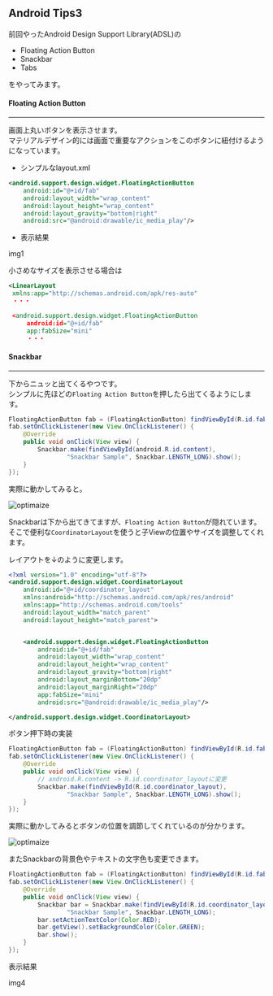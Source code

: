 ## Android Tips3

前回やったAndroid Design Support Library(ADSL)の

* Floating Action Button
* Snackbar
* Tabs

をやってみます。

#### Floating Action Button
***

画面上丸いボタンを表示させます。<br>
マテリアルデザイン的には画面で重要なアクションをこのボタンに紐付けるようになっています。

* シンプルなlayout.xml

```xml
<android.support.design.widget.FloatingActionButton
    android:id="@+id/fab"
    android:layout_width="wrap_content"
    android:layout_height="wrap_content"
    android:layout_gravity="bottom|right"
    android:src="@android:drawable/ic_media_play"/>
```

* 表示結果

img1

小さめなサイズを表示させる場合は
```xml
<LinearLayout
 xmlns:app="http://schemas.android.com/apk/res-auto"
 ・・・

 <android.support.design.widget.FloatingActionButton
     android:id="@+id/fab"
     app:fabSize="mini"
     ・・・
```

#### Snackbar
***

下からニュッと出てくるやつです。<br>
シンプルに先ほどの`Floating Action Button`を押したら出てくるようにします。

```java
FloatingActionButton fab = (FloatingActionButton) findViewById(R.id.fab);
fab.setOnClickListener(new View.OnClickListener() {
    @Override
    public void onClick(View view) {
        Snackbar.make(findViewById(android.R.id.content),
                "Snackbar Sample", Snackbar.LENGTH_LONG).show();
    }
});
```

実際に動かしてみると。

![optimaize](http://slowhand0309.github.io/images/blog/android/snackbar1.gif)

Snackbarは下から出てきてますが、`Floating Action Button`が隠れています。<br>
そこで便利な`CoordinatorLayout`を使うと子Viewの位置やサイズを調整してくれます。

レイアウトを↓のように変更します。
```xml
<?xml version="1.0" encoding="utf-8"?>
<android.support.design.widget.CoordinatorLayout
    android:id="@+id/coordinator_layout"
    xmlns:android="http://schemas.android.com/apk/res/android"
    xmlns:app="http://schemas.android.com/tools"
    android:layout_width="match_parent"
    android:layout_height="match_parent">


    <android.support.design.widget.FloatingActionButton
        android:id="@+id/fab"
        android:layout_width="wrap_content"
        android:layout_height="wrap_content"
        android:layout_gravity="bottom|right"
        android:layout_marginBottom="20dp"
        android:layout_marginRight="20dp"
        app:fabSize="mini"
        android:src="@android:drawable/ic_media_play"/>

</android.support.design.widget.CoordinatorLayout>
```

ボタン押下時の実装

```java
FloatingActionButton fab = (FloatingActionButton) findViewById(R.id.fab);
fab.setOnClickListener(new View.OnClickListener() {
    @Override
    public void onClick(View view) {
        // android.R.content -> R.id.coordinator_layoutに変更
        Snackbar.make(findViewById(R.id.coordinator_layout),
                "Snackbar Sample", Snackbar.LENGTH_LONG).show();
    }
});
```

実際に動かしてみるとボタンの位置を調節してくれているのが分かります。

![optimaize](http://slowhand0309.github.io/images/blog/android/snackbar2.gif)

またSnackbarの背景色やテキストの文字色も変更できます。
```java
FloatingActionButton fab = (FloatingActionButton) findViewById(R.id.fab);
fab.setOnClickListener(new View.OnClickListener() {
    @Override
    public void onClick(View view) {
        Snackbar bar = Snackbar.make(findViewById(R.id.coordinator_layout),
                "Snackbar Sample", Snackbar.LENGTH_LONG);
        bar.setActionTextColor(Color.RED);
        bar.getView().setBackgroundColor(Color.GREEN);
        bar.show();
    }
});
```

表示結果

img4

